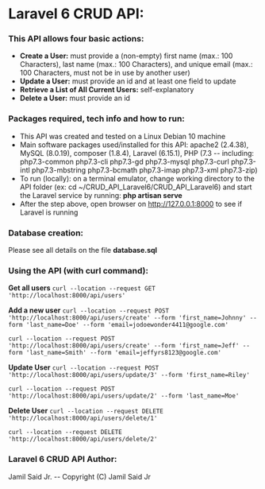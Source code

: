 # Laravel 6 CRUD API:

### This API allows four basic actions:
* **Create a User:** must provide a (non-empty) first name (max.: 100 Characters), last name (max.: 100 Characters), and unique email (max.: 100 Characters, must not be in use by another user)
* **Update a User:** must provide an id and at least one field to update
* **Retrieve a List of All Current Users:** self-explanatory
* **Delete a User:** must provide an id

### Packages required, tech info and how to run:
* This API was created and tested on a Linux Debian 10 machine
* Main software packages used/installed for this API:
    apache2 (2.4.38), MySQL (8.0.19), composer (1.8.4), Laravel (6.15.1), PHP (7.3 -- including: php7.3-common php7.3-cli php7.3-gd php7.3-mysql php7.3-curl php7.3-intl php7.3-mbstring php7.3-bcmath php7.3-imap php7.3-xml php7.3-zip)
* To run (locally): on a terminal emulator, change working directory to the API folder (ex: cd ~/CRUD_API_Laravel6/CRUD_API_Laravel6) and  start the Laravel service by running:  **php artisan serve**
* After the step above, open browser on http://127.0.0.1:8000 to see if Laravel is running

### Database creation:
Please see all details on the file **database.sql**
    
### Using the API (with curl command):
**Get all users**
```curl --location --request GET 'http://localhost:8000/api/users'```    

**Add a new user**
```curl --location --request POST 'http://localhost:8000/api/users/create' --form 'first_name=Johnny' --form 'last_name=Doe' --form 'email=jodoewonder4411@google.com'```    

```curl --location --request POST 'http://localhost:8000/api/users/create' --form 'first_name=Jeff' --form 'last_name=Smith' --form 'email=jeffyrs8123@google.com'```    

**Update User**
```curl --location --request POST 'http://localhost:8000/api/users/update/3' --form 'first_name=Riley'```

```curl --location --request POST 'http://localhost:8000/api/users/update/2' --form 'last_name=Moe'```

**Delete User**
```curl --location --request DELETE 'http://localhost:8000/api/users/delete/1'```

```curl --location --request DELETE 'http://localhost:8000/api/users/delete/2'```


### Laravel 6 CRUD API Author:
Jamil Said Jr. -- Copyright (C) Jamil Said Jr

